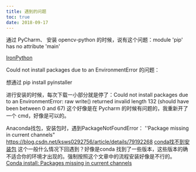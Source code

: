 ```yaml
---
title: 遇到的问题
toc: true
date: 2018-09-17
---
```




通过 PyCharm、 安装 opencv-python 的时候，说有这个问题：module 'pip' has no attribute 'main'

[IronPython](http://ironpython.net/)






Could not install packages due to an EnvironmentError 的问题：

想通过  pip install pyinstaller

进行安装的时候，每次下载一小部分就是停了：Could not install packages due to an EnvironmentError: raw write() returned invalid length 132 (should have been between 0 and 67)
这个好像是在  Pycharm 的时候有问题的，我重新开了一个 cmd，好像是可以的。



Anaconda找包，安装包时，遇到PackageNotFoundError： ''Package missing in current channels"
https://blog.csdn.net/ksws0292756/article/details/79192268
[conda找不到安装包](https://blog.csdn.net/guilutian0541/article/details/81005185)
这个一般什么情况下回遇到？好像是conda 找到了一些版本，这些版本的确不适合你的环境才出现的。强制按照这个文章中的流程安装好像是不行的。
[Conda install: Packages missing in current channels](https://stackoverflow.com/questions/48610650/conda-install-packages-missing-in-current-channels)
